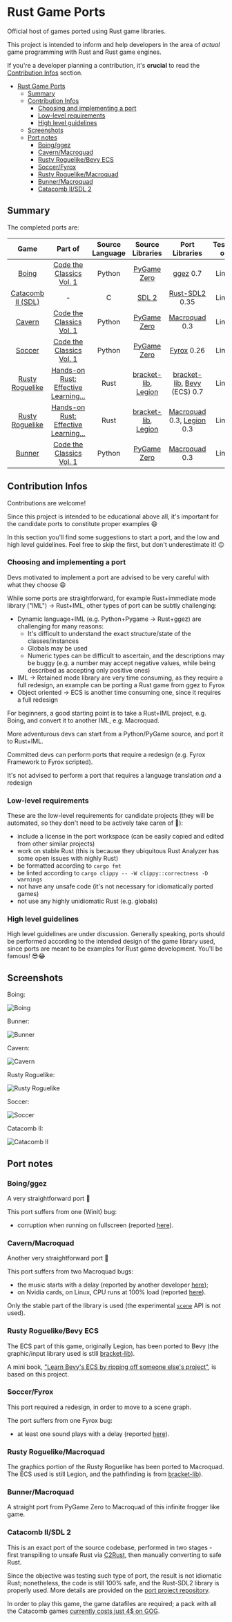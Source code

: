 # Rust Game Ports

Official host of games ported using Rust game libraries.

This project is intended to inform and help developers in the area of *actual* game programming with Rust and Rust game engines.

If you're a developer planning a contribution, it's **crucial** to read the [Contribution Infos](#contribution-infos) section.

- [Rust Game Ports](#rust-game-ports)
  - [Summary](#summary)
  - [Contribution Infos](#contribution-infos)
    - [Choosing and implementing a port](#choosing-and-implementing-a-port)
    - [Low-level requirements](#low-level-requirements)
    - [High level guidelines](#high-level-guidelines)
  - [Screenshots](#screenshots)
  - [Port notes](#port-notes)
    - [Boing/ggez](#boingggez)
    - [Cavern/Macroquad](#cavernmacroquad)
    - [Rusty Roguelike/Bevy ECS](#rusty-roguelikebevy-ecs)
    - [Soccer/Fyrox](#soccerfyrox)
    - [Rusty Roguelike/Macroquad](#rusty-roguelikemacroquad)
    - [Bunner/Macroquad](#bunnermacroquad)
    - [Catacomb II/SDL 2](#catacomb-iisdl-2)

## Summary

The completed ports are:

<!-- Add new releases at the bottom; this makes more likely to found outdated ports at the top -->

|                  Game                  |                                   Part of                                    | Source Language |               Source Libraries               |                   Port Libraries                   | Tested on |
| :------------------------------------: | :--------------------------------------------------------------------------: | :-------------: | :------------------------------------------: | :------------------------------------------------: | :-------: |
|             [Boing][Boing]             |             [Code the Classics Vol. 1][Code the Classics Vol. 1]             |     Python      |          [PyGame Zero][PyGame Zero]          |                  [ggez][ggez] 0.7                  |   Linux   |
| [Catacomb II (SDL)][Catacomb II (SDL)] |                                      -                                       |        C        |                [SDL 2][SDL 2]                |            [Rust-SDL2][Rust-SDL2] 0.35             |   Linux   |
|            [Cavern][Cavern]            |             [Code the Classics Vol. 1][Code the Classics Vol. 1]             |     Python      |          [PyGame Zero][PyGame Zero]          |             [Macroquad][Macroquad] 0.3             |   Linux   |
|            [Soccer][Soccer]            |             [Code the Classics Vol. 1][Code the Classics Vol. 1]             |     Python      |          [PyGame Zero][PyGame Zero]          |                [Fyrox][Fyrox] 0.26                 |   Linux   |
|   [Rusty Roguelike][Rusty Roguelike]   | [Hands-on Rust: Effective Learning...][Hands-on Rust: Effective Learning...] |      Rust       | [bracket-lib][bracket-lib], [Legion][Legion] | [bracket-lib][bracket-lib], [Bevy][Bevy] (ECS) 0.7 |   Linux   |
|   [Rusty Roguelike][Rusty Roguelike]   | [Hands-on Rust: Effective Learning...][Hands-on Rust: Effective Learning...] |      Rust       | [bracket-lib][bracket-lib], [Legion][Legion] |  [Macroquad][Macroquad] 0.3, [Legion][Legion] 0.3  |   Linux   |
|            [Bunner][Bunner]            |             [Code the Classics Vol. 1][Code the Classics Vol. 1]             |     Python      |          [PyGame Zero][PyGame Zero]          |             [Macroquad][Macroquad] 0.3             |   Linux   |

<!-- Keep the entries of each group sorted by name -->

<!-- Game -->

[Boing]: https://github.com/Wireframe-Magazine/Code-the-Classics/tree/master/boing-master
[Bunner]: https://github.com/Wireframe-Magazine/Code-the-Classics/tree/master/bunner-master
[Catacomb II (SDL)]: https://github.com/Blzut3/CatacombSDL
[Cavern]: https://github.com/Wireframe-Magazine/Code-the-Classics/tree/master/cavern-master
[Rusty Roguelike]: https://github.com/thebracket/HandsOnRust
[Soccer]: https://github.com/Wireframe-Magazine/Code-the-Classics/tree/master/soccer-master

<!-- Part of... -->

[Code the Classics Vol. 1]: https://wireframe.raspberrypi.org/books/code-the-classics1
[Hands-on Rust: Effective Learning...]: https://pragprog.com/titles/hwrust/hands-on-rust

<!-- Source Libraries -->

[bracket-lib]: https://github.com/amethyst/bracket-lib
[Legion]: https://github.com/amethyst/legion
[PyGame Zero]: https://pygame-zero.readthedocs.io/en/stable
[Rust-SDL2]: https://github.com/Rust-SDL2/rust-sdl2
[SDL 2]: https://www.libsdl.org/

<!-- Port Libraries -->

[Bevy]: https://github.com/bevyengine/bevy
[Fyrox]: https://github.com/FyroxEngine/Fyrox
[ggez]: https://github.com/ggez/ggez
[Macroquad]: https://github.com/not-fl3/macroquad

## Contribution Infos

Contributions are welcome!

Since this project is intended to be educational above all, it's important for the candidate ports to constitute proper examples 😄

In this section you'll find some suggestions to start a port, and the low and high level guidelines. Feel free to skip the first, but don't underestimate it! 😉

### Choosing and implementing a port

Devs motivated to implement a port are advised to be very careful with what they choose 😄

While some ports are straightforward, for example Rust+immediate mode library ("IML") -> Rust+IML, other types of port can be subtly challenging:

- Dynamic language+IML (e.g. Python+Pygame -> Rust+ggez) are challenging for many reasons:
  - It's difficult to understand the exact structure/state of the classes/instances
  - Globals may be used
  - Numeric types can be difficult to ascertain, and the descriptions may be buggy (e.g. a number may accept negative values, while being described as accepting only positive ones)
- IML -> Retained mode library are very time consuming, as they require a full redesign, an example can be porting a Rust game from ggez to Fyrox
- Object oriented -> ECS is another time consuming one, since it requires a full redesign

For beginners, a good starting point is to take a Rust+IML project, e.g. Boing, and convert it to another IML, e.g. Macroquad.

More adventurous devs can start from a Python/PyGame source, and port it to Rust+IML.

Committed devs can perform ports that require a redesign (e.g. Fyrox Framework to Fyrox scripted).

It's not advised to perform a port that requires a language translation _and_ a redesign

### Low-level requirements

These are the low-level requirements for candidate projects (they will be automated, so they don't need to be actively take caren of 🙂):

- include a license in the port workspace (can be easily copied and edited from other similar projects)
- work on stable Rust (this is because they ubiquitous Rust Analyzer has some open issues with nighly Rust)
- be formatted according to `cargo fmt`
- be linted according to `cargo clippy -- -W clippy::correctness -D warnings`
- not have any unsafe code (it's not necessary for idiomatically ported games)
- not use any highly unidiomatic Rust (e.g. globals)

### High level guidelines

High level guidelines are under discussion. Generally speaking, ports should be performed according to the intended design of the game library used, since ports are meant to be examples for Rust game development. You'll be famous! 😎😂

## Screenshots

<!-- Keep the entries sorted by name -->

Boing:

![Boing](/images/readme/boing.png?raw=true)

Bunner:

![Bunner](/images/readme/bunner.png?raw=true)

Cavern:

![Cavern](/images/readme/cavern.png?raw=true)

Rusty Roguelike:

![Rusty Roguelike](/images/readme/rusty_roguelike.png?raw=true)

Soccer:

![Soccer](/images/readme/soccer.png?raw=true)

Catacomb II:

![Catacomb II](/images/readme/catacomb_2.png?raw=true)

## Port notes

### Boing/ggez

A very straightforward port 🙂

This port suffers from one (Winit) bug:

- corruption when running on fullscreen (reported [here](https://github.com/ggez/ggez/issues/1066)).

### Cavern/Macroquad

Another very straightforward port 🙂

This port suffers from two Macroquad bugs:

- the music starts with a delay (reported by another developer [here](https://github.com/not-fl3/macroquad/issues/440));
- on Nvidia cards, on Linux, CPU runs at 100% load (reported [here](https://github.com/not-fl3/macroquad/issues/275#issuecomment-939525290)).

Only the stable part of the library is used (the experimental [`scene`](https://github.com/not-fl3/macroquad/blob/master/src/experimental/scene.rs) API is not used).

### Rusty Roguelike/Bevy ECS

The ECS part of this game, originally Legion, has been ported to Bevy (the graphic/input library used is still [bracket-lib](https://github.com/amethyst/bracket-lib)).

A mini book, ["Learn Bevy's ECS by ripping off someone else's project"](https://saveriomiroddi.github.io/learn_bevy_ecs_by_ripping_off), is based on this project.

### Soccer/Fyrox

This port required a redesign, in order to move to a scene graph.

The port suffers from one Fyrox bug:

- at least one sound plays with a delay (reported [here](https://github.com/FyroxEngine/Fyrox/issues/324)).

### Rusty Roguelike/Macroquad

The graphics portion of the Rusty Roguelike has been ported to Macroquad. The ECS used is still Legion, and the pathfinding is from [bracket-lib](https://github.com/amethyst/bracket-lib)).

### Bunner/Macroquad

A straight port from PyGame Zero to Macroquad of this infinite frogger like game.

### Catacomb II/SDL 2

This is an exact port of the source codebase, performed in two stages - first transpiling to unsafe Rust via [C2Rust](https://github.com/immunant/c2rust), then manually converting to safe Rust.

Since the objective was testing such type of port, the result is not idiomatic Rust; nonetheless, the code is still 100% safe, and the Rust-SDL2 library is properly used. More details are provided on the [port project repository](https://github.com/64kramsystem/catacomb_ii-64k).

In order to play this game, the game datafiles are required; a pack with all the Catacomb games [currently costs just 4$ on GOG](https://www.gog.com/de/game/catacombs_pack).
